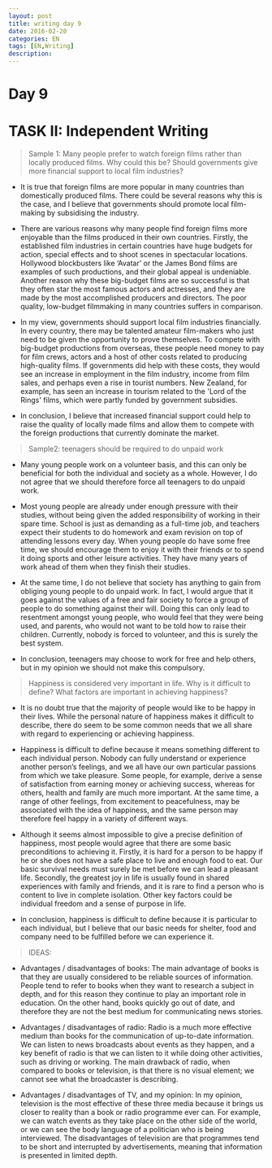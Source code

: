```yaml
---
layout: post
title: writing day 9
date: 2016-02-20
categories: EN
tags: [EN,Writing]
description: 
---
```


# Day 9



# **TASK II: Independent Writing**

> Sample 1: Many people prefer to watch foreign films rather than locally produced films. Why could this be?
> Should governments give more financial support to local film industries?

- It is true that foreign films are more popular in many countries than domestically produced films. There could be several reasons why this is the case, and I believe that governments should promote local film-making by subsidising the industry.

- There are various reasons why many people find foreign films more enjoyable than the films produced in their own countries. Firstly, the established film industries in certain countries have huge budgets for action, special effects and to shoot scenes in spectacular locations. Hollywood blockbusters like ‘Avatar’ or the James Bond films are examples of such productions, and their global appeal is undeniable. Another reason why these big-budget films are so successful is that they often star the most famous actors and actresses, and they are made by the most accomplished producers and directors. The poor quality, low-budget filmmaking in many countries suffers in comparison.

- In my view, governments should support local film industries financially. In every country, there may be talented amateur film-makers who just need to be given the opportunity to prove themselves. To compete with big-budget productions from overseas, these people need money to pay for film crews, actors and a host of other costs related to producing high-quality films. If governments did help with these costs, they would see an increase in employment in the film industry, income from film sales, and perhaps even a rise in tourist numbers. New Zealand, for example, has seen an increase in tourism related to the 'Lord of the Rings' films, which were partly funded by government subsidies.

- In conclusion, I believe that increased financial support could help to raise the quality of locally made films and allow them to compete with the foreign productions that currently dominate the market.

>Sample2: teenagers should be required to do unpaid work

- Many young people work on a volunteer basis, and this can only be beneficial for both the individual and society as a whole. However, I do not agree that we should therefore force all teenagers to do unpaid work.

- Most young people are already under enough pressure with their studies, without being given the added responsibility of working in their spare time. School is just as demanding as a full-time job, and teachers expect their students to do homework and exam revision on top of attending lessons every day. When young people do have some free time, we should encourage them to enjoy it with their friends or to spend it doing sports and other leisure activities. They have many years of work ahead of them when they finish their studies.

- At the same time, I do not believe that society has anything to gain from obliging young people to do unpaid work. In fact, I would argue that it goes against the values of a free and fair society to force a group of people to do something against their will. Doing this can only lead to resentment amongst young people, who would feel that they were being used, and parents, who would not want to be told how to raise their children. Currently, nobody is forced to volunteer, and this is surely the best system.

- In conclusion, teenagers may choose to work for free and help others, but in my opinion we should not make this compulsory.

> Happiness is considered very important in life.
> Why is it difficult to define?
> What factors are important in achieving happiness?

- It is no doubt true that the majority of people would like to be happy in their lives. While the personal nature of happiness makes it difficult to describe, there do seem to be some common needs that we all share with regard to experiencing or achieving happiness.

- Happiness is difficult to define because it means something different to each individual person. Nobody can fully understand or experience another person’s feelings, and we all have our own particular passions from which we take pleasure. Some people, for example, derive a sense of satisfaction from earning money or achieving success, whereas for others, health and family are much more important. At the same time, a range of other feelings, from excitement to peacefulness, may be associated with the idea of happiness, and the same person may therefore feel happy in a variety of different ways.

- Although it seems almost impossible to give a precise definition of happiness, most people would agree that there are some basic preconditions to achieving it. Firstly, it is hard for a person to be happy if he or she does not have a safe place to live and enough food to eat. Our basic survival needs must surely be met before we can lead a pleasant life. Secondly, the greatest joy in life is usually found in shared experiences with family and friends, and it is rare to find a person who is content to live in complete isolation. Other key factors could be individual freedom and a sense of purpose in life.

- In conclusion, happiness is difficult to define because it is particular to each individual, but I believe that our basic needs for shelter, food and company need to be fulfilled before we can experience it.


> IDEAS:

- Advantages / disadvantages of books: The main advantage of books is that they are usually considered to be reliable sources of information. People tend to refer to books when they want to research a subject in depth, and for this reason they continue to play an important role in education. On the other hand, books quickly go out of date, and therefore they are not the best medium for communicating news stories.

- Advantages / disadvantages of radio: Radio is a much more effective medium than books for the communication of up-to-date information. We can listen to news broadcasts about events as they happen, and a key benefit of radio is that we can listen to it while doing other activities, such as driving or working. The main drawback of radio, when compared to books or television, is that there is no visual element; we cannot see what the broadcaster is describing.

- Advantages / disadvantages of TV, and my opinion: In my opinion, television is the most effective of these three media because it brings us closer to reality than a book or radio programme ever can. For example, we can watch events as they take place on the other side of the world, or we can see the body language of a politician who is being interviewed. The disadvantages of television are that programmes tend to be short and interrupted by advertisements, meaning that information is presented in limited depth.





